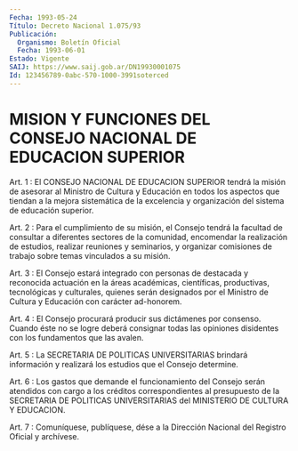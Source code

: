 ```yaml
---
Fecha: 1993-05-24
Título: Decreto Nacional 1.075/93
Publicación:
  Organismo: Boletín Oficial
  Fecha: 1993-06-01
Estado: Vigente
SAIJ: https://www.saij.gob.ar/DN19930001075
Id: 123456789-0abc-570-1000-3991soterced
---
```

# MISION Y FUNCIONES DEL CONSEJO NACIONAL DE EDUCACION SUPERIOR

<a id="1"></a>
Art.  1  : El CONSEJO NACIONAL DE EDUCACION SUPERIOR tendrá la misión de asesorar  al Ministro de Cultura y Educación en todos los aspectos que tiendan  a  la  mejora  sistemática de la excelencia y organización del sistema de educación superior.

<a id="2"></a>
Art.  2 : Para el cumplimiento de su misión, el Consejo tendrá la facultad  de  consultar  a  diferentes sectores de la comunidad, encomendar  la  realización  de  estudios,   realizar  reuniones  y seminarios,  y  organizar  comisiones  de  trabajo    sobre   temas vinculados a su misión.

<a id="3"></a>
Art. 3 : El Consejo estará integrado con personas de destacada y  reconocida   actuación  en  la  áreas  académicas,  científicas, productivas, tecnológicas  y  culturales,  quienes serán designados por  el  Ministro  de Cultura y Educación con carácter  ad-honorem.

<a id="4"></a>
Art.  4  :  El  Consejo  procurará producir sus dictámenes por consenso.  Cuando  éste  no se logre  deberá  consignar  todas  las opiniones  disidentes  con  los    fundamentos    que  las  avalen.

<a id="5"></a>
Art.  5  :  La SECRETARIA DE POLITICAS UNIVERSITARIAS brindará información y realizará  los  estudios  que  el  Consejo determine.

<a id="6"></a>
Art.  6 : Los gastos que demande el funcionamiento del Consejo serán atendidos  con  cargo  a  los  créditos  correspondientes  al presupuesto  de  la  SECRETARIA  DE  POLITICAS  UNIVERSITARIAS  del MINISTERIO DE CULTURA Y EDUCACION.

<a id="7"></a>
Art. 7 : Comuníquese, publíquese, dése a la Dirección Nacional del Registro Oficial y archívese.